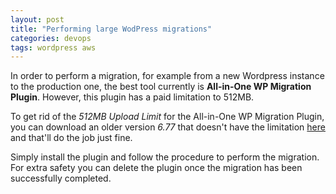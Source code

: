 ```yaml
---
layout: post
title: "Performing large WodPress migrations"
categories: devops
tags: wordpress aws
---
```


In order to perform a migration, for example from a new Wordpress instance to the production one, the best tool currently is **All-in-One WP Migration Plugin**. However, this plugin has a paid limitation to 512MB.

To get rid of the *512MB Upload Limit* for the All-in-One WP Migration Plugin, you can download an older version *6.77* that doesn't have the limitation [here](https://www.onepagezen.com/all-in-one-wp-migration-unlimited-extension-free/) and that'll do the job just fine.

Simply install the plugin and follow the procedure to perform the migration. For extra safety you can delete the plugin once the migration has been successfully completed.
